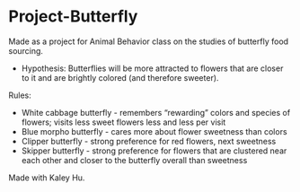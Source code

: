 # Project-Butterfly

Made as a project for Animal Behavior class on the studies of butterfly food sourcing.

* Hypothesis: Butterflies will be more attracted to flowers that are closer to it and are brightly colored (and therefore sweeter).

Rules:
- White cabbage butterfly - remembers “rewarding” colors and species of flowers; visits less sweet flowers less and less per visit
- Blue morpho butterfly - cares more about flower sweetness than colors
- Clipper butterfly - strong preference for red flowers, next sweetness
- Skipper butterfly - strong preference for flowers that are clustered near each other and closer to the butterfly overall than sweetness


Made with Kaley Hu.
